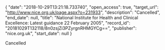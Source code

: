 {
  "date": "2018-10-29T13:21:18.733740", 
  "open_access": true, 
  "target_url": "http://www.nice.org.uk/page.aspx?o=231933", 
  "description": "Cancelled", 
  "end_date": null, 
  "title": "National Institute for Health and Clinical Excellence: Latest guidance 22 February 2005", 
  "record_id": "20181029T132118/8n0zsjZi3PZyrgnRHMGYCg==", 
  "publisher": "nice.org.uk", 
  "start_date": null
}

Cancelled